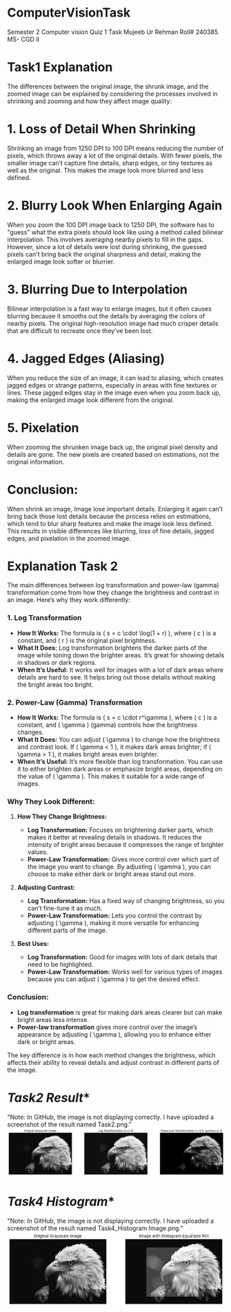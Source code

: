 # ComputerVisionTask
Semester 2 Computer vision Quiz 1 Task
Mujeeb Ur Rehman
Roll# 240385
MS- CGD II
# **Task1 Explanation**

The differences between the original image, the shrunk image, and the zoomed image can be explained by considering the processes involved in shrinking and zooming and how they affect image quality:

# **1. Loss of Detail When Shrinking**
Shrinking an image from 1250 DPI to 100 DPI means reducing the number of pixels, which throws away a lot of the original details.
With fewer pixels, the smaller image can’t capture fine details, sharp edges, or tiny textures as well as the original. This makes the image look more blurred and less defined.
# **2. Blurry Look When Enlarging Again**
When you zoom the 100 DPI image back to 1250 DPI, the software has to "guess" what the extra pixels should look like using a method called bilinear interpolation. This involves averaging nearby pixels to fill in the gaps.
However, since a lot of details were lost during shrinking, the guessed pixels can't bring back the original sharpness and detail, making the enlarged image look softer or blurrier.
# **3. Blurring Due to Interpolation**
Bilinear interpolation is a fast way to enlarge images, but it often causes blurring because it smooths out the details by averaging the colors of nearby pixels.
The original high-resolution image had much crisper details that are difficult to recreate once they’ve been lost.
# **4. Jagged Edges (Aliasing)**
When you reduce the size of an image, it can lead to aliasing, which creates jagged edges or strange patterns, especially in areas with fine textures or lines.
These jagged edges stay in the image even when you zoom back up, making the enlarged image look different from the original.
# **5. Pixelation**
When zooming the shrunken image back up, the original pixel density and details are gone. The new pixels are created based on estimations, not the original information.

# **Conclusion:**
When  shrink an image, Image lose important details. Enlarging it again can’t bring back those lost details because the process relies on estimations, which tend to blur sharp features and make the image look less defined. This results in visible differences like blurring, loss of fine details, jagged edges, and pixelation in the zoomed image.





# **Explanation Task 2**
The main differences between log transformation and power-law (gamma) transformation come from how they change the brightness and contrast in an image. Here’s why they work differently:

### 1. **Log Transformation**
   - **How It Works:** The formula is \( s = c \cdot \log(1 + r) \), where \( c \) is a constant, and \( r \) is the original pixel brightness.
   - **What It Does:** Log transformation brightens the darker parts of the image while toning down the brighter areas. It’s great for showing details in shadows or dark regions.
   - **When It’s Useful:** It works well for images with a lot of dark areas where details are hard to see. It helps bring out those details without making the bright areas too bright.

### 2. **Power-Law (Gamma) Transformation**
   - **How It Works:** The formula is \( s = c \cdot r^\gamma \), where \( c \) is a constant, and \( \gamma \) (gamma) controls how the brightness changes.
   - **What It Does:** You can adjust \( \gamma \) to change how the brightness and contrast look. If \( \gamma < 1 \), it makes dark areas brighter; if \( \gamma > 1 \), it makes bright areas even brighter.
   - **When It’s Useful:** It’s more flexible than log transformation. You can use it to either brighten dark areas or emphasize bright areas, depending on the value of \( \gamma \). This makes it suitable for a wide range of images.

### Why They Look Different:
1. **How They Change Brightness:**
   - **Log Transformation:** Focuses on brightening darker parts, which makes it better at revealing details in shadows. It reduces the intensity of bright areas because it compresses the range of brighter values.
   - **Power-Law Transformation:** Gives more control over which part of the image you want to change. By adjusting \( \gamma \), you can choose to make either dark or bright areas stand out more.

2. **Adjusting Contrast:**
   - **Log Transformation:** Has a fixed way of changing brightness, so you can’t fine-tune it as much.
   - **Power-Law Transformation:** Lets you control the contrast by adjusting \( \gamma \), making it more versatile for enhancing different parts of the image.

3. **Best Uses:**
   - **Log Transformation:** Good for images with lots of dark details that need to be highlighted.
   - **Power-Law Transformation:** Works well for various types of images because you can adjust \( \gamma \) to get the desired effect.

### Conclusion:
- **Log transformation** is great for making dark areas clearer but can make bright areas less intense.
- **Power-law transformation** gives more control over the image’s appearance by adjusting \( \gamma \), allowing you to enhance either dark or bright areas.

The key difference is in how each method changes the brightness, which affects their ability to reveal details and adjust contrast in different parts of the image.
# *Task2 Result**
"Note: In GitHub, the image is not displaying correctly. I have uploaded a screenshot of the result named Task2.png."
![Task 2 Result](Task2.png)




# *Task4 Histogram**
"Note: In GitHub, the image is not displaying correctly. I have uploaded a screenshot of the result named Task4_Histogram Image.png."
![Task 4 Histogram Equalization Result](Task4_Histogram%20Image.png)

